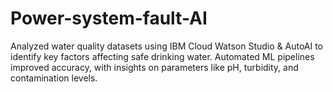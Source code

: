 # Power-system-fault-AI
Analyzed water quality datasets using IBM Cloud Watson Studio &amp; AutoAI to identify key factors affecting safe drinking water. Automated ML pipelines improved accuracy, with insights on parameters like pH, turbidity, and contamination levels.
